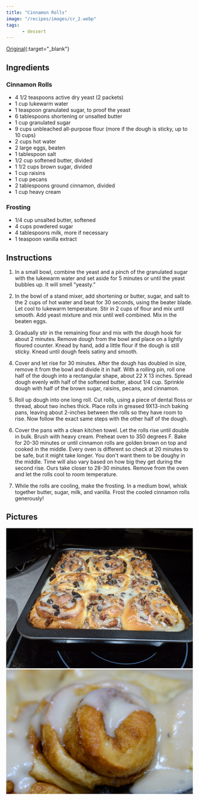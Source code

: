 ```yaml
---
title: "Cinnamon Rolls"
image: "/recipes/images/cr_2.webp"
tags: 
      - dessert
---
```


[Original](https://www.twopeasandtheirpod.com/wprm_print/42397){:target="_blank"}

## Ingredients

### Cinnamon Rolls

* 4 1/2 teaspoons active dry yeast (2 packets)
* 1 cup lukewarm water
* 1 teaspoon granulated sugar, to proof the yeast
* 6 tablespoons shortening or unsalted butter
* 1 cup granulated sugar
* 9 cups unbleached all-purpose flour (more if the dough is sticky, up to 10 cups)
* 2 cups hot water
* 2 large eggs, beaten
* 1 tablespoon salt
* 1/2 cup softened butter, divided
* 1 1/2 cups brown sugar, divided
* 1 cup raisins
* 1 cup pecans
* 2 tablespoons ground cinnamon, divided
* 1 cup heavy cream

### Frosting

* 1/4 cup unsalted butter, softened
* 4 cups powdered sugar
* 4 tablespoons milk, more if necessary
* 1 teaspoon vanilla extract

## Instructions

1. In a small bowl, combine the yeast and a pinch of the granulated sugar with the lukewarm water and set aside for 5 minutes or until the yeast bubbles up. It will smell “yeasty.”

2. In the bowl of a stand mixer, add shortening or butter, sugar, and salt to the 2 cups of hot water and beat for 30 seconds, using the beater blade. Let cool to lukewarm temperature. Stir in 2 cups of flour and mix until smooth. Add yeast mixture and mix until well combined. Mix in the beaten eggs.

3. Gradually stir in the remaining flour and mix with the dough hook for about 2 minutes. Remove dough from the bowl and place on a lightly floured counter. Knead by hand, add a little flour if the dough is still sticky. Knead until dough feels satiny and smooth.

4. Cover and let rise for 30 minutes. After the dough has doubled in size, remove it from the bowl and divide it in half. With a rolling pin, roll one half of the dough into a rectangular shape, about 22 X 13 inches. Spread dough evenly with half of the softened butter, about 1/4 cup. Sprinkle dough with half of the brown sugar, raisins, pecans, and cinnamon.

5. Roll up dough into one long roll. Cut rolls, using a piece of dental floss or thread, about two inches thick. Place rolls in greased 9X13-inch baking pans, leaving about 2-inches between the rolls so they have room to rise. Now follow the exact same steps with the other half of the dough.

6. Cover the pans with a clean kitchen towel. Let the rolls rise until double in bulk. Brush with heavy cream. Preheat oven to 350 degrees F. Bake for 20-30 minutes or until cinnamon rolls are golden brown on top and cooked in the middle. Every oven is different so check at 20 minutes to be safe, but it might take longer. You don't want them to be doughy in the middle. Time will also vary based on how big they get during the second rise. Ours take closer to 28-30 minutes. Remove from the oven and let the rolls cool to room temperature.

7. While the rolls are cooling, make the frosting. In a medium bowl, whisk together butter, sugar, milk, and vanilla. Frost the cooled cinnamon rolls generously!

## Pictures

![Cinnamon rolls](images/cr_1.webp)
![Cinnamon rolls](images/cr_2.webp)